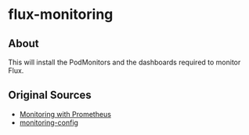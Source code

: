 # flux-monitoring

## About

This will install the PodMonitors and the dashboards required to monitor Flux. 

## Original Sources

- [Monitoring with Prometheus](https://fluxcd.io/docs/guides/monitoring/)
- [monitoring-config](https://github.com/fluxcd/flux2/tree/main/manifests/monitoring/monitoring-config)
